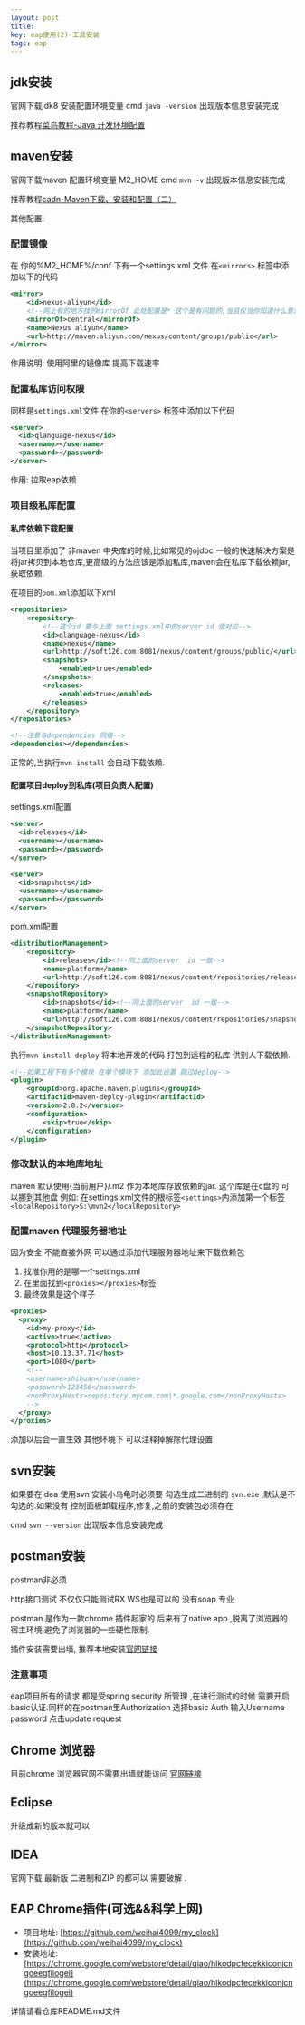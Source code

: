 ```yaml
---
layout: post
title: 
key: eap使用(2)-工具安装
tags: eap
---
```


## jdk安装

官网下载jdk8 安装配置环境变量 cmd `java -version` 出现版本信息安装完成

推荐教程[菜鸟教程-Java 开发环境配置](http://www.runoob.com/java/java-environment-setup.html) 

## maven安装

官网下载maven 配置环境变量 M2_HOME cmd `mvn -v` 出现版本信息安装完成

推荐教程[cadn-Maven下载、安装和配置（二）](http://blog.csdn.net/jiuqiyuliang/article/details/45390313) 

其他配置:

### 配置镜像

在 你的%M2_HOME%/conf 下有一个settings.xml 文件
在`<mirrors>` 标签中添加以下的代码
```xml
<mirror>
    <id>nexus-aliyun</id>
    <!--网上有的地方找的mirrorOf 此处配置是* 这个是有问题的,当且仅当你知道什么意思的时候你可以配置为*-->
    <mirrorOf>central</mirrorOf>
    <name>Nexus aliyun</name>
    <url>http://maven.aliyun.com/nexus/content/groups/public</url>
</mirror>
```
作用说明: 使用阿里的镜像库 提高下载速率

### 配置私库访问权限
同样是`settings.xml`文件
在你的`<servers>` 标签中添加以下代码

```xml
<server>
  <id>qlanguage-nexus</id>
  <username></username>
  <password></password>
</server>
```
作用: 拉取eap依赖

### 项目级私库配置

#### 私库依赖下载配置

当项目里添加了 非maven 中央库的时候,比如常见的ojdbc 一般的快速解决方案是将jar拷贝到本地仓库,更高级的方法应该是添加私库,maven会在私库下载依赖jar,获取依赖.

在项目的`pom.xml`添加以下xml

```xml
<repositories>
    <repository>
        <!--这个id 要与上面 settings.xml中的server id 值对应-->
        <id>qlanguage-nexus</id>
        <name>nexus</name>
        <url>http://soft126.com:8081/nexus/content/groups/public/</url>
        <snapshots>
            <enabled>true</enabled>
        </snapshots>
        <releases>
            <enabled>true</enabled>
        </releases>
    </repository>
</repositories>

<!--注意与dependencies 同级-->
<dependencies></dependencies>
```

正常的,当执行`mvn install` 会自动下载依赖.

#### 配置项目deploy到私库(项目负责人配置)

settings.xml配置
```xml
<server>
  <id>releases</id>
  <username></username>
  <password></password>
</server>

<server>
  <id>snapshots</id>
  <username></username>
  <password></password>
</server>
```
pom.xml配置
```xml
<distributionManagement>
    <repository>
        <id>releases</id><!--同上面的server  id 一致-->
        <name>platform</name>
        <url>http://soft126.com:8081/nexus/content/repositories/releases/</url>
    </repository>
    <snapshotRepository>
        <id>snapshots</id><!--同上面的server  id 一致-->
        <name>platform</name>
        <url>http://soft126.com:8081/nexus/content/repositories/snapshots/</url>
    </snapshotRepository>
</distributionManagement>
```

执行`mvn install deploy` 将本地开发的代码 打包到远程的私库 供别人下载依赖.

```xml
<!--如果工程下有多个模块 在单个模块下 添加此设置 跳过deploy-->
<plugin>
    <groupId>org.apache.maven.plugins</groupId>
    <artifactId>maven-deploy-plugin</artifactId>
    <version>2.8.2</version>
    <configuration>
        <skip>true</skip>
    </configuration>
</plugin>
```

### 修改默认的本地库地址

maven 默认使用{当前用户}/.m2 作为本地库存放依赖的jar.
这个库是在c盘的
可以挪到其他盘
例如: 在settings.xml文件的根标签`<settings>`内添加第一个标签`<localRepository>S:\mvn2</localRepository>`

### 配置maven 代理服务器地址

因为安全 不能直接外网 可以通过添加代理服务器地址来下载依赖包 

1. 找准你用的是哪一个settings.xml
2. 在里面找到`<proxies></proxies>`标签
3. 最终效果是这个样子

```xml
<proxies>
  <proxy>
    <id>my-proxy</id>
    <active>true</active>
    <protocol>http</protocol>
    <host>10.13.37.71</host>
    <port>1080</port>
    <!--
    <username>shihuan</username>
    <password>123456</password>
    <nonProxyHosts>repository.mycom.com|*.google.com</nonProxyHosts>
    -->
  </proxy>
</proxies>
```
添加以后会一直生效 其他环境下 可以注释掉解除代理设置

## svn安装

如果要在idea 使用svn 安装小乌龟时必须要 勾选生成二进制的 `svn.exe` ,默认是不勾选的.如果没有 控制面板卸载程序,修复,之前的安装包必须存在

cmd `svn --version` 出现版本信息安装完成


## postman安装

postman非必须

http接口测试 不仅仅只能测试RX  WS也是可以的 没有soap 专业

postman 是作为一款chrome 插件起家的 后来有了native app ,脱离了浏览器的宿主环境.避免了浏览器的一些硬性限制.

插件安装需要出墙,
推荐本地安装[官网链接](https://www.getpostman.com/)

### 注意事项
eap项目所有的请求 都是受spring security 所管理 ,在进行测试的时候 需要开启basic认证.同样的在postman里Authorization 
选择basic Auth 输入Username password 点击update request

## Chrome 浏览器

目前chrome 浏览器官网不需要出墙就能访问 [官网链接](http://www.google.cn/chrome/browser/desktop/index.html)


## Eclipse

升级成新的版本就可以 

## IDEA

官网下载 最新版 二进制和ZIP 的都可以 
需要破解 .

## EAP Chrome插件(可选&&科学上网)

* 项目地址: [https://github.com/weihai4099/my_clock](https://github.com/weihai4099/my_clock)
* 安装地址: [https://chrome.google.com/webstore/detail/qiao/hlkodpcfecekkiconjcngoeegfilogei](https://chrome.google.com/webstore/detail/qiao/hlkodpcfecekkiconjcngoeegfilogei)

详情请看仓库README.md文件








